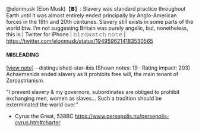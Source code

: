 @elonmusk (Elon Musk)【𝗕】: Slavery was standard practice throughout Earth until it was almost entirely ended principally by Anglo-American forces in the 19th and 20th centuries. Slavery still exists in some parts of the world btw. I’m not suggesting Britain was purely angelic, but, nonetheless, this is | Twitter for iPhone | 𝚋𝚒𝚛𝚍𝚠𝚊𝚝𝚌𝚑 𝚗𝚘𝚝𝚎 | https://twitter.com/elonmusk/status/1949596214183530565

#### MISLEADING

[[view note]](https://x.com/i/birdwatch/n/1949632729626390879) - distinguished-star-ibis (Shown notes: 19 · Rating impact: 203)\
Achaemenids ended slavery as it prohibits free will, the main tenant of Zoroastrianism.

"I prevent slavery & my governors, subordinates are obliged to prohibit exchanging men, women as slaves... Such a tradition should be exterminated the world over."

- Cyrus the Great, 538BC
https://www.persepolis.nu/persepolis-cyrus.htm#charter
